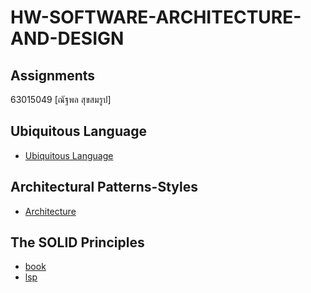 # HW-SOFTWARE-ARCHITECTURE-AND-DESIGN


## Assignments
63015049 [ณัฐพล สุขสมรูป]

## Ubiquitous Language
- [Ubiquitous Language](https://github.com/NattaphonSuksomroop/HW-SOFTWARE-ARCHITECTURE-AND-DESIGN/blob/main/Ubiquitous%20Language/63015049_Ubiquitous%20Language.md)

## Architectural Patterns-Styles
- [Architecture](https://github.com/NattaphonSuksomroop/HW-SOFTWARE-ARCHITECTURE-AND-DESIGN/blob/main/Architectural%20Patterns-Styles/63015049%20Architecture.pdf)

## The SOLID Principles
- [book](https://github.com/NattaphonSuksomroop/HW-SOFTWARE-ARCHITECTURE-AND-DESIGN/tree/main/The%20SOLID%20Principles/book)
- [lsp](https://github.com/NattaphonSuksomroop/HW-SOFTWARE-ARCHITECTURE-AND-DESIGN/tree/main/The%20SOLID%20Principles/lsp)
